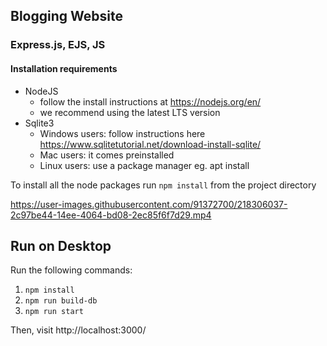 ##  Blogging Website ##
### Express.js, EJS, JS ###

#### Installation requirements ####

* NodeJS 
    - follow the install instructions at https://nodejs.org/en/
    - we recommend using the latest LTS version
* Sqlite3 
    - Windows users: follow instructions here https://www.sqlitetutorial.net/download-install-sqlite/
    - Mac users: it comes preinstalled
    - Linux users: use a package manager eg. apt install

To install all the node packages run ```npm install``` from the project directory

https://user-images.githubusercontent.com/91372700/218306037-2c97be44-14ee-4064-bd08-2ec85f6f7d29.mp4


## Run on Desktop 

Run the following commands:
1. `npm install`
2. `npm run build-db`
3. `npm run start`

Then, visit http://localhost:3000/




